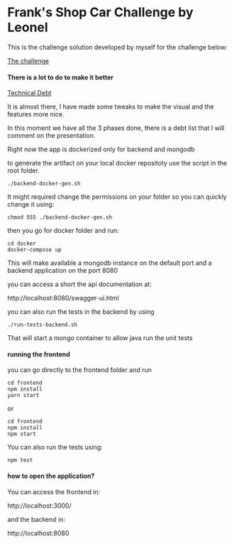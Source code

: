 # Frank's Shop Car Challenge by Leonel

This is the challenge solution developed by myself for the challenge below:

[The challenge](coding-challenge.md)

#### There is a lot to do to make it better

[Technical Debt](tech-debt.md)

It is almost there, I have made some tweaks to make the visual and the features more nice.

In this moment we have all the 3 phases done, there is a debt list that I will comment on the presentation.

Right now the app is dockerized only for backend and mongodb

to generate the artifact on your local docker repositoty use the script in the root folder.

``` 
./backend-docker-gen.sh
```

It might required change the permissions on your folder so you can quickly change it using:

```
chmod 555 ./backend-docker-gen.sh
```

then you go for docker folder and run:

```
cd docker
docker-compose up
```

This will make available a mongodb instance on the default port and a backend application on the port 8080

you can access a short the api documentation at:

http://localhost:8080/swagger-ui.html

you can also run the tests in the backend by using

```
./run-tests-backend.sh
```

That will start a mongo container to allow java run the unit tests

#### running the frontend

you can go directly to the frontend folder and run

```
cd frontend
npm install
yarn start
```
or
```
cd frontend
npm install
npm start
```

You can also run the tests using:

```
npm test
```

#### how to open the application?

You can access the frontend in:

http://localhost:3000/

and the backend in:

http://localhost:8080

